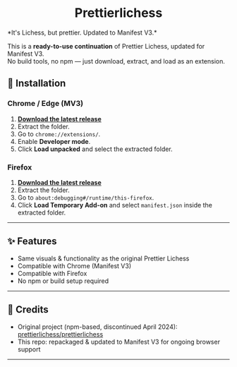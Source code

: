 <h1 align="center">Prettierlichess</h1> 
*It's Lichess, but prettier. Updated to Manifest V3.*  

This is a **ready-to-use continuation** of Prettier Lichess, updated for Manifest V3.  
No build tools, no npm — just download, extract, and load as an extension.  

## 🚀 Installation  

### Chrome / Edge (MV3)  
1. **[Download the latest release](https://github.com/ChessRecord/prettierlichess-MV3/archive/refs/heads/main.zip)**  
2. Extract the folder.  
3. Go to `chrome://extensions/`.  
4. Enable **Developer mode**.  
5. Click **Load unpacked** and select the extracted folder.  

### Firefox  
1. **[Download the latest release](https://github.com/ChessRecord/prettierlichess-MV3/archive/refs/heads/main.zip)**  
2. Extract the folder.  
3. Go to `about:debugging#/runtime/this-firefox`.  
4. Click **Load Temporary Add-on** and select `manifest.json` inside the extracted folder.  

---

## ✨ Features  
- Same visuals & functionality as the original Prettier Lichess  
- Compatible with Chrome (Manifest V3)  
- Compatible with Firefox  
- No npm or build setup required  

---

## 📝 Credits  
- Original project (npm-based, discontinued April 2024): [prettierlichess/prettierlichess](https://github.com/prettierlichess/prettierlichess)  
- This repo: repackaged & updated to Manifest V3 for ongoing browser support  

---

